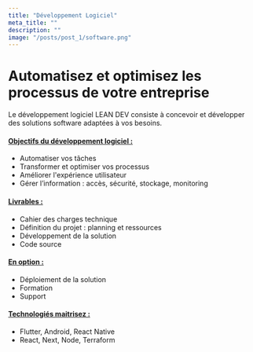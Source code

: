 ```yaml
---
title: "Développement Logiciel"
meta_title: ""
description: ""
image: "/posts/post_1/software.png"
---
```


# Automatisez et optimisez les processus de votre entreprise

Le développement logiciel LEAN DEV consiste à concevoir et développer des solutions software adaptées à vos besoins.

#### <u>Objectifs du développement logiciel :</u>
- Automatiser vos tâches
- Transformer et optimiser vos processus
- Améliorer l'expérience utilisateur
- Gérer l’information : accès, sécurité, stockage, monitoring

#### <u>Livrables :</u>
- Cahier des charges technique
- Définition du projet : planning et ressources
- Développement de la solution 
- Code source 

#### <u>En option :</u>
- Déploiement de la solution 
- Formation 
- Support 

#### <u>Technologiés maitrisez :</u>
- Flutter, Android, React Native
- React, Next, Node, Terraform